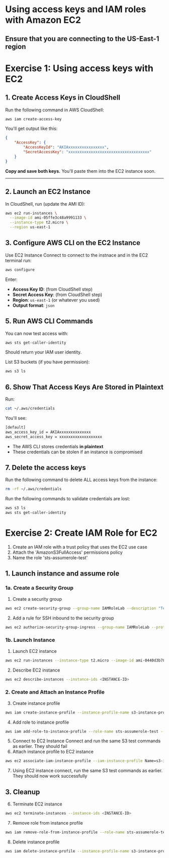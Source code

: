 # Using access keys and IAM roles with Amazon EC2
## Ensure that you are connecting to the US-East-1 region

# Exercise 1: Using access keys with EC2

## 1. Create Access Keys in CloudShell

Run the following command in AWS CloudShell:

```bash
aws iam create-access-key
```

You'll get output like this:

```json
{
    "AccessKey": {
        "AccessKeyId": "AKIAxxxxxxxxxxxxxxxx",
        "SecretAccessKey": "xxxxxxxxxxxxxxxxxxxxxxxxxxxxxxxxxxxx"
    }
}
```

**Copy and save both keys.** You'll paste them into the EC2 instance soon.

---

## 2. Launch an EC2 Instance

In CloudShell, run (update the AMI ID):

```bash
aws ec2 run-instances \
  --image-id ami-05ffe3c48a9991133 \
  --instance-type t2.micro \
  --region us-east-1
```

## 3. Configure AWS CLI on the EC2 Instance

Use EC2 Instance Connect to connect to the instnace and in the EC2 terminal run:

```bash
aws configure
```

Enter:

* **Access Key ID**: (from CloudShell step)
* **Secret Access Key**: (from CloudShell step)
* **Region**: `us-east-1` (or whatever you used)
* **Output format**: `json`

## 5. Run AWS CLI Commands

You can now test access with:

```bash
aws sts get-caller-identity
```

Should return your IAM user identity.

List S3 buckets (if you have permission):

```bash
aws s3 ls
```

## 6. Show That Access Keys Are Stored in Plaintext

Run:

```bash
cat ~/.aws/credentials
```

You'll see:

```bash
[default]
aws_access_key_id = AKIAxxxxxxxxxxxxxx
aws_secret_access_key = xxxxxxxxxxxxxxxxxxx
```

* The AWS CLI stores credentials **in plaintext**
* These credentials can be stolen if an instance is compromised

## 7. Delete the access keys

Run the following command to delete ALL access keys from the instance:

```bash
rm -rf ~/.aws/credentials
```

Run the following commands to validate credentials are lost:

```bash
aws s3 ls
aws sts get-caller-identity
```

# Exercise 2: Create IAM Role for EC2

1. Create an IAM role with a trust policy that uses the EC2 use case
2. Attach the 'AmazonS3FullAccess' permissions policy
3. Name the role 'sts-assumerole-test'

## 1. Launch instance and assume role

### 1a. Create a Security Group

1. Create a security group
```bash
aws ec2 create-security-group --group-name IAMRoleLab --description "Temporary SG for the IAM Labs"
```
2. Add a rule for SSH inbound to the security group
```bash
aws ec2 authorize-security-group-ingress --group-name IAMRoleLab --protocol tcp --port 22 --cidr 0.0.0.0/0
```

### 1b. Launch Instance

1. Launch EC2 instance
```bash
aws ec2 run-instances --instance-type t2.micro --image-id ami-0440d3b780d96b29d --region us-east-1 --security-group-ids <SECURITY-GROUP-ID>
```
2. Describe EC2 instance
```bash
aws ec2 describe-instances --instance-ids <INSTANCE-ID>
```

### 2. Create and Attach an Instance Profile

3. Create instance profile
```bash
aws iam create-instance-profile --instance-profile-name s3-instance-profile
```
4. Add role to instance profile
```bash
aws iam add-role-to-instance-profile --role-name sts-assumerole-test --instance-profile-name s3-instance-profile
```
5. Connect to EC2 Instance Connect and run the same S3 test commands as earlier. They should fail
6. Attach instance profile to EC2 instance
```bash
aws ec2 associate-iam-instance-profile --iam-instance-profile Name=s3-instance-profile --instance-id <INSTANCE-ID>
```
7. Using EC2 instance connect, run the same S3 test commands as earlier. They should now work successfully

## 3. Cleanup

6. Terminate EC2 instance
```bash
aws ec2 terminate-instances --instance-ids <INSTANCE-ID>
```
7. Remove role from instance profile
```bash
aws iam remove-role-from-instance-profile --role-name sts-assumerole-test --instance-profile-name s3-instance-profile
```
8. Delete instance profile
```bash
aws iam delete-instance-profile --instance-profile-name s3-instance-profile
```